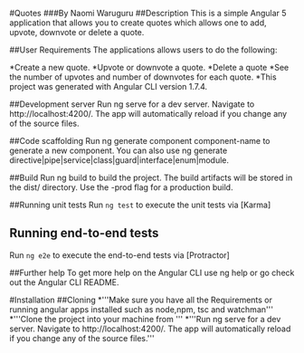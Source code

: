 #Quotes
###By Naomi Waruguru
##Description
This is a simple Angular 5 application that allows you to create quotes which allows one to add, upvote, downvote or delete a quote.

##User Requirements
The applications allows users to do the following:

*Create a new quote.
*Upvote or downvote a quote.
*Delete a quote
*See the number of upvotes and number of downvotes for each quote.
*This project was generated with Angular CLI version 1.7.4.

##Development server
Run ng serve for a dev server. Navigate to http://localhost:4200/. The app will automatically reload if you change any of the source files.

##Code scaffolding
Run ng generate component component-name to generate a new component. You can also use ng generate directive|pipe|service|class|guard|interface|enum|module.

##Build
Run ng build to build the project. The build artifacts will be stored in the dist/ directory. Use the -prod flag for a production build.

##Running unit tests
Run `ng test` to execute the unit tests via [Karma]

## Running end-to-end tests

Run `ng e2e` to execute the end-to-end tests via [Protractor]

##Further help
To get more help on the Angular CLI use ng help or go check out the Angular CLI README.

#Installation
##Cloning
*'''Make sure you have all the Requirements or running angular apps installed such as node,npm, tsc and watchman'''
*'''Clone the project into your machine from  '''
*'''Run ng serve for a dev server. Navigate to http://localhost:4200/. The app will automatically reload if you change any of the source files.'''

